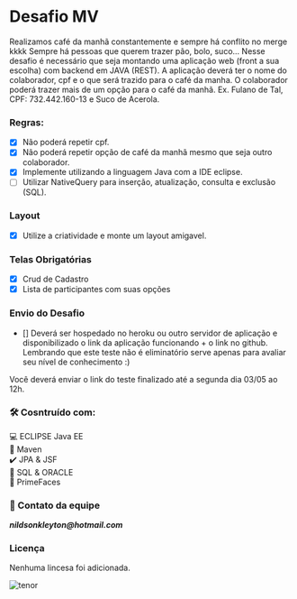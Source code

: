 # Desafio MV
Realizamos café da manhã constantemente e sempre há conflito no merge kkkk
Sempre há pessoas que querem trazer pão, bolo, suco...
Nesse desafio é necessário que seja montando uma aplicação web (front a sua escolha) com backend em JAVA (REST).
A aplicação deverá ter o nome do colaborador, cpf e o que será trazido para o café da manha. O colaborador poderá trazer mais de um opção para o café da manhã.
Ex. Fulano de Tal, CPF: 732.442.160-13 e Suco de Acerola.

### Regras:

- [x] Não poderá repetir cpf.
- [x] Não poderá repetir opção de café da manhã mesmo que seja outro colaborador.
- [x] Implemente utilizando a linguagem Java com a IDE eclipse.
- [ ] Utilizar NativeQuery para inserção, atualização, consulta e exclusão (SQL).

### Layout
- [x] Utilize a criatividade e monte um layout amigavel.

### Telas Obrigatórias
- [x] Crud de Cadastro
- [x] Lista de participantes com suas opções

### Envio do Desafio
- [] Deverá ser hospedado no heroku ou outro servidor de aplicação e disponibilizado o link da aplicação funcionando + o link no github. Lembrando que este teste não é eliminatório serve apenas para avaliar seu nível de conhecimento :) 

Você deverá enviar o link do teste finalizado até a segunda dia 03/05 ao 12h. 

### 🛠 Cosntruído com:
:computer: ECLIPSE Java EE <br>
:space_invader: Maven<br>
:heavy_check_mark: JPA & JSF  <br>
:bank: SQL & ORACLE <br>
:robot: PrimeFaces <br>

### :postbox: Contato da equipe
**_nildsonkleyton@hotmail.com_**

### Licença
Nenhuma lincesa foi adicionada.

![tenor](https://media1.tenor.com/images/505ddb5e0b0e8c3e96b66e1469ef47c1/tenor.gif?itemid=4903969) 
